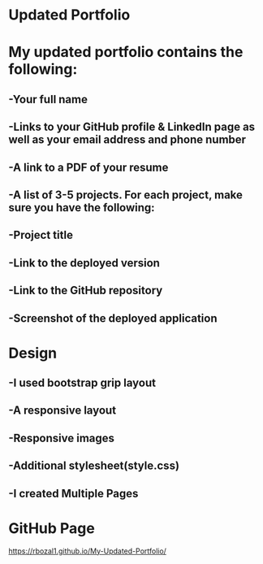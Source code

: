 # Updated Portfolio

# My updated portfolio contains the following:

## -Your full name
## -Links to your GitHub profile & LinkedIn page as well as your email address and phone number
## -A link to a PDF of your resume
## -A list of 3-5 projects. For each project, make sure you have the following:
## -Project title
## -Link to the deployed version
## -Link to the GitHub repository
## -Screenshot of the deployed application

# Design

## -I used bootstrap grip layout
## -A responsive layout
## -Responsive images
## -Additional stylesheet(style.css)
## -I created Multiple Pages

# GitHub Page
https://rbozal1.github.io/My-Updated-Portfolio/

